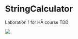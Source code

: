# StringCalculator
Laboration 1 for HÅ course TDD

![](<https://codebuild.us-east-1.amazonaws.com/badges?uuid=eyJlbmNyeXB0ZWREYXRhIjoiRnBmL2pHblVUKzFhdFdaam5GVkRiUm1mc1B2UTBHMlpwUFZTVTdNTnpVQzgxbzJLWnltNVVFNVE5ZVdrYXFGdWFwRkprZEFoK1VCSHJ3ZWtMR1ZrdXBjPSIsIml2UGFyYW1ldGVyU3BlYyI6Ing1MFVHZEpzbnF5WitQWHgiLCJtYXRlcmlhbFNldFNlcmlhbCI6MX0%3D&branch=main>)
